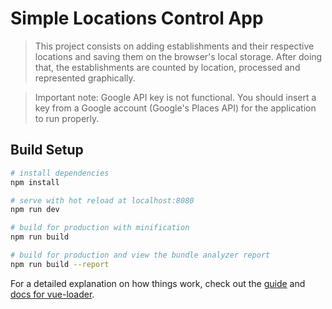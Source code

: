 # Simple Locations Control App

> This project consists on adding establishments and their respective locations and saving them on the browser's local storage. After doing that, the establishments are counted by location, processed and represented graphically.

>Important note: Google API key is not functional. You should insert a key from a Google account (Google's Places API) for the application to run properly.

## Build Setup

``` bash
# install dependencies
npm install

# serve with hot reload at localhost:8080
npm run dev

# build for production with minification
npm run build

# build for production and view the bundle analyzer report
npm run build --report
```

For a detailed explanation on how things work, check out the [guide](http://vuejs-templates.github.io/webpack/) and [docs for vue-loader](http://vuejs.github.io/vue-loader).
